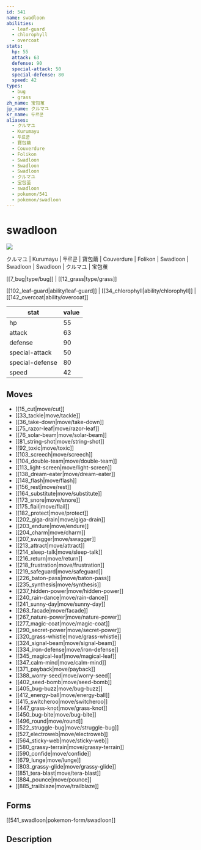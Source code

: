 ```yaml
---
id: 541
name: swadloon
abilities:
  - leaf-guard
  - chlorophyll
  - overcoat
stats:
  hp: 55
  attack: 63
  defense: 90
  special-attack: 50
  special-defense: 80
  speed: 42
types:
  - bug
  - grass
zh_name: 宝包茧
jp_name: クルマユ
kr_name: 두르쿤
aliases:
  - クルマユ
  - Kurumayu
  - 두르쿤
  - 寶包繭
  - Couverdure
  - Folikon
  - Swadloon
  - Swadloon
  - Swadloon
  - クルマユ
  - 宝包茧
  - swadloon
  - pokemon/541
  - pokemon/swadloon
---
```

# swadloon

![](https://raw.githubusercontent.com/PokeAPI/sprites/master/sprites/pokemon/541.png)

クルマユ | Kurumayu | 두르쿤 | 寶包繭 | Couverdure | Folikon | Swadloon | Swadloon | Swadloon | クルマユ | 宝包茧

[[7_bug|type/bug]] | [[12_grass|type/grass]]

[[102_leaf-guard|ability/leaf-guard]] | [[34_chlorophyll|ability/chlorophyll]] | [[142_overcoat|ability/overcoat]]

|stat|value|
|---|---|
|hp|55|
|attack|63|
|defense|90|
|special-attack|50|
|special-defense|80|
|speed|42|


## Moves

- [[15_cut|move/cut]]
- [[33_tackle|move/tackle]]
- [[36_take-down|move/take-down]]
- [[75_razor-leaf|move/razor-leaf]]
- [[76_solar-beam|move/solar-beam]]
- [[81_string-shot|move/string-shot]]
- [[92_toxic|move/toxic]]
- [[103_screech|move/screech]]
- [[104_double-team|move/double-team]]
- [[113_light-screen|move/light-screen]]
- [[138_dream-eater|move/dream-eater]]
- [[148_flash|move/flash]]
- [[156_rest|move/rest]]
- [[164_substitute|move/substitute]]
- [[173_snore|move/snore]]
- [[175_flail|move/flail]]
- [[182_protect|move/protect]]
- [[202_giga-drain|move/giga-drain]]
- [[203_endure|move/endure]]
- [[204_charm|move/charm]]
- [[207_swagger|move/swagger]]
- [[213_attract|move/attract]]
- [[214_sleep-talk|move/sleep-talk]]
- [[216_return|move/return]]
- [[218_frustration|move/frustration]]
- [[219_safeguard|move/safeguard]]
- [[226_baton-pass|move/baton-pass]]
- [[235_synthesis|move/synthesis]]
- [[237_hidden-power|move/hidden-power]]
- [[240_rain-dance|move/rain-dance]]
- [[241_sunny-day|move/sunny-day]]
- [[263_facade|move/facade]]
- [[267_nature-power|move/nature-power]]
- [[277_magic-coat|move/magic-coat]]
- [[290_secret-power|move/secret-power]]
- [[320_grass-whistle|move/grass-whistle]]
- [[324_signal-beam|move/signal-beam]]
- [[334_iron-defense|move/iron-defense]]
- [[345_magical-leaf|move/magical-leaf]]
- [[347_calm-mind|move/calm-mind]]
- [[371_payback|move/payback]]
- [[388_worry-seed|move/worry-seed]]
- [[402_seed-bomb|move/seed-bomb]]
- [[405_bug-buzz|move/bug-buzz]]
- [[412_energy-ball|move/energy-ball]]
- [[415_switcheroo|move/switcheroo]]
- [[447_grass-knot|move/grass-knot]]
- [[450_bug-bite|move/bug-bite]]
- [[496_round|move/round]]
- [[522_struggle-bug|move/struggle-bug]]
- [[527_electroweb|move/electroweb]]
- [[564_sticky-web|move/sticky-web]]
- [[580_grassy-terrain|move/grassy-terrain]]
- [[590_confide|move/confide]]
- [[679_lunge|move/lunge]]
- [[803_grassy-glide|move/grassy-glide]]
- [[851_tera-blast|move/tera-blast]]
- [[884_pounce|move/pounce]]
- [[885_trailblaze|move/trailblaze]]

## Forms



[[541_swadloon|pokemon-form/swadloon]]

## Description




